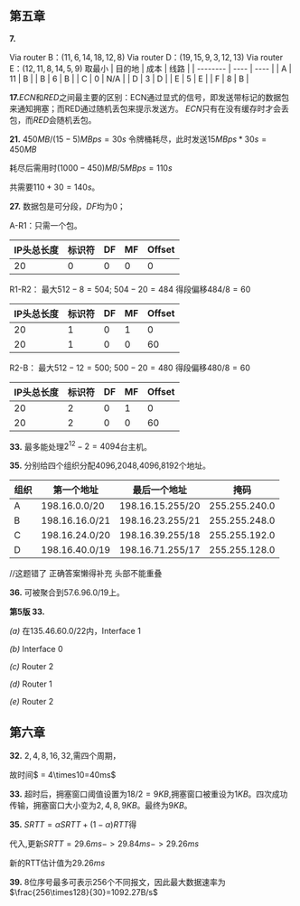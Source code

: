 ## 第五章

**7.** 

Via router B：$(11,6,14,18,12,8)$
Via router D：$(19,15,9,3,12,13)$
Via router E：$(12,11,8,14,5,9)$
取最小
| 目的地       | 成本 | 线路 |
| -------- | ---- | ---- |
| A            | 11   | B    |
| B           | 6    | B    |
| C          | 0    | N/A  |
| D            | 3    | D    |
| E            | 5    | E    |
| F           | 8    | B    |



**17.**$ECN$和$RED$之间最主要的区别：ECN通过显式的信号，即发送带标记的数据包来通知拥塞；而RED通过随机丢包来提示发送方。
$ECN$只有在没有缓存时才会丢包，而$RED$会随机丢包。




**21.** $450MB / (15-5) MBps = 30s$ 令牌桶耗尽，此时发送$15MBps * 30s = 450MB$

耗尽后需用时$(1000 - 450)MB / 5MBps = 110s$

共需要$110+30=140s$。



**27.** 数据包是可分段，$DF$均为$0$；

$\mathsf{A}$-$\mathsf{R1}$：只需一个包。

| IP头总长度 | 标识符 | DF   | MF   | Offset |
| ------ | ------ | ---- | ---- | ------ |
| 20    | 0      | 0    | 0    | 0      |

$\mathsf{R1}$-$\mathsf{R2}$：
最大$512 - 8 = 504$; $504 - 20 = 484$ 得段偏移$484 / 8 = 60$  

| IP头总长度 | 标识符 | DF   | MF   | Offset |
| ------ | ------ | ---- | ---- | ------ |
| 20    | 1      | 0    | 1    | 0      |
| 20    | 1      | 0    | 0    | 60     |

$\mathsf{R2}$-$\mathsf{B}$：
最大$512 - 12 = 500$; $500 - 20 = 480$ 得段偏移$480 / 8 = 60$ 

| IP头总长度 | 标识符 | DF   | MF   | Offset |
| ------ | ------ | ---- | ---- | ------ |
| 20    | 2      | 0    | 1    | 0      |
| 20    | 2      | 0    | 0    | 60     |



**33.** 最多能处理$2^{12}-2=4094$台主机。



**35.** 分别给四个组织分配4096,2048,4096,8192个地址。

| 组织 | 第一个地址     | 最后一个地址     | 掩码          |
| ---- | -------------- | ---------------- | ------------- |
| A    | 198.16.0.0/20  | 198.16.15.255/20 | 255.255.240.0 |
| B    | 198.16.16.0/21 | 198.16.23.255/21 | 255.255.248.0 |
| C    | 198.16.24.0/20 | 198.16.39.255/18 | 255.255.192.0 |
| D    | 198.16.40.0/19 | 198.16.71.255/17 | 255.255.128.0 |

//这题错了 正确答案懒得补充 头部不能重叠

**36.** 可被聚合到$57.6.96.0/19$上。



**第5版 33.**

*(a)* 在135.46.60.0/22内，Interface 1

*(b)* Interface 0

*(c)* Router 2

*(d)* Router 1

*(e)* Router 2



## 第六章

**32.** $2,4,8,16,32$,需四个周期，

故时间$ = 4\times10=40ms$



**33.** 超时后，拥塞窗口阈值设置为$18/2 = 9KB$,拥塞窗口被重设为$1KB$。四次成功传输，拥塞窗口大小变为$2,4,8,9KB$。最终为$9KB$。



**35.** $SRTT=\alpha SRTT+(1-\alpha)RTT$得

代入,更新$SRTT = 29.6ms->29.84ms->29.26ms$

新的RTT估计值为$29.26ms$



**39.** 8位序号最多可表示256个不同报文，因此最大数据速率为$\frac{256\times128}{30}=1092.27B/s$


